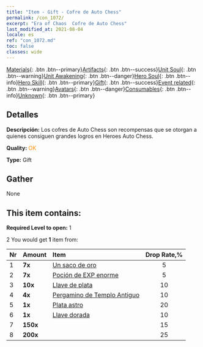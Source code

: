 ```yaml
---
title: "Item - Gift - Cofre de Auto Chess"
permalink: /con_1072/
excerpt: "Era of Chaos  Cofre de Auto Chess"
last_modified_at: 2021-08-04
locale: es
ref: "con_1072.md"
toc: false
classes: wide
---
```

 [Materials](/ItemsES/){: .btn .btn--primary}[Artifacts](/ItemsES/Artifacts/){: .btn .btn--success}[Unit Soul](/ItemsES/UnitSoul/){: .btn .btn--warning}[Unit Awakening](/ItemsES/UnitAwakening/){: .btn .btn--danger}[Hero Soul](/ItemsES/HeroSoul/){: .btn .btn--info}[Hero Skill](/ItemsES/HeroSkill/){: .btn .btn--primary}[Gift](/ItemsES/Gift/){: .btn .btn--success}[Event related](/ItemsES/Events/){: .btn .btn--warning}[Avatars](/ItemsES/Avatars/){: .btn .btn--danger}[Consumables](/ItemsES/Consumables/){: .btn .btn--info}[Unknown](/ItemsES/Unknown/){: .btn .btn--primary}

## Detalles
 **Descripción:** Los cofres de Auto Chess son recompensas que se otorgan a quienes consiguen grandes logros en Heroes Auto Chess.

 **Quality:** <span style="color: #FF8C00">OK</span>

 **Type:** Gift

## Gather

  None

## This item contains:

 **Required Level to open:** 1

 2 You would get **1** item  from:

  | Nr | Amount |     Item    | Drop Rate,% |
  |:---|:-------|:------------|:---------:|
  | 1 |  **7x** | [Un saco de oro](/ItemsES/con_714/) | 5 | 
  | 2 |  **7x** | [Poción de EXP enorme](/ItemsES/con_703/) | 5 | 
  | 3 |  **10x** | [Llave de plata](/ItemsES/con_693/) | 10 | 
  | 4 |  **4x** | [Pergamino de Templo Antiguo](/ItemsES/con_697/) | 10 | 
  | 5 |  **1x** | [Plata astro](/ItemsES/con_969/) | 20 | 
  | 6 |  **1x** | [Llave dorada](/ItemsES/con_783/) | 10 | 
  | 7 |  **150x** | <i class="fas fa-gem"/> | 15 | 
  | 8 |  **200x** | <i class="fas fa-gem"/> | 25 | 
